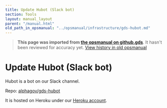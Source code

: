 ```yaml
---
title: Update Hubot (Slack bot)
section: Tools
layout: manual_layout
parent: "/manual.html"
old_path_in_opsmanual: "../opsmanual/infrastructure/gds-hubot.md"
---
```




> **This page was imported from [the opsmanual on github.gds](https://github.gds/gds/opsmanual)**.
It hasn't been reviewed for accuracy yet.
[View history in old opsmanual](https://github.gds/gds/opsmanual/tree/master/infrastructure/gds-hubot.md)


# Update Hubot (Slack bot)

Hubot is a bot on our Slack channel.

Repo: [alphagov/gds-hubot](https://github.com/alphagov/gds-hubot)

It is hosted on Heroku under our [Heroku account](heroku.html).
